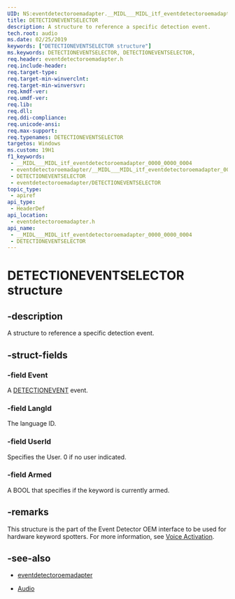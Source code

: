 ```yaml
---
UID: NS:eventdetectoroemadapter.__MIDL___MIDL_itf_eventdetectoroemadapter_0000_0000_0004
title: DETECTIONEVENTSELECTOR
description: A structure to reference a specific detection event.
tech.root: audio
ms.date: 02/25/2019
keywords: ["DETECTIONEVENTSELECTOR structure"]
ms.keywords: DETECTIONEVENTSELECTOR, DETECTIONEVENTSELECTOR,
req.header: eventdetectoroemadapter.h
req.include-header: 
req.target-type: 
req.target-min-winverclnt: 
req.target-min-winversvr: 
req.kmdf-ver: 
req.umdf-ver: 
req.lib: 
req.dll: 
req.ddi-compliance: 
req.unicode-ansi: 
req.max-support: 
req.typenames: DETECTIONEVENTSELECTOR
targetos: Windows
ms.custom: 19H1
f1_keywords:
 - __MIDL___MIDL_itf_eventdetectoroemadapter_0000_0000_0004
 - eventdetectoroemadapter/__MIDL___MIDL_itf_eventdetectoroemadapter_0000_0000_0004
 - DETECTIONEVENTSELECTOR
 - eventdetectoroemadapter/DETECTIONEVENTSELECTOR
topic_type:
 - apiref
api_type:
 - HeaderDef
api_location:
 - eventdetectoroemadapter.h
api_name:
 - __MIDL___MIDL_itf_eventdetectoroemadapter_0000_0000_0004
 - DETECTIONEVENTSELECTOR
---
```


# DETECTIONEVENTSELECTOR structure


## -description

A structure to reference a specific detection event.

## -struct-fields

### -field Event

A [DETECTIONEVENT](ns-eventdetectoroemadapter-detectionevent.md) event.

### -field LangId

The language ID.

### -field UserId

Specifies the User. 0 if no user indicated.

### -field Armed

A BOOL that specifies if the keyword is currently armed.

## -remarks

This structure is the part of the Event Detector OEM interface to be used for hardware keyword spotters. For more information, see [Voice Activation](/windows-hardware/drivers/audio/voice-activation).

## -see-also

- [eventdetectoroemadapter](../eventdetectoroemadapter/index.md)

- [Audio](../_audio/index.md)

